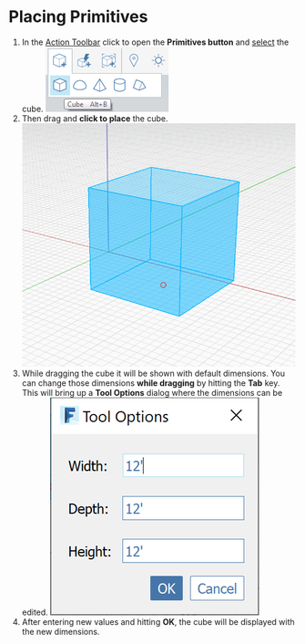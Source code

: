 # Placing Primitives

1. In the [Action Toolbar](https://github.com/FormIt3D/autodesk-formit-360-windows-help/tree/c377e7b8a3b8e43e684321d0b7de867608d317a3/tool-library/tool-bars-extended.md) click to open the **Primitives button** and [select](select-edge-face-or-object.md) the cube.   ![](../.gitbook/assets/primitive-cube.png) 
2. Then drag and **click to place** the cube.  ![](../.gitbook/assets/image-2-%20%281%29.png)   
3. While dragging the cube it will be shown with default dimensions. You can change those dimensions **while dragging** by hitting the **Tab** key. This will bring up a **Tool Options** dialog where the dimensions can be edited. ![](../.gitbook/assets/image%20%281%29.png)  
4. After entering new values and hitting **OK**, the cube will be displayed with the new dimensions.

